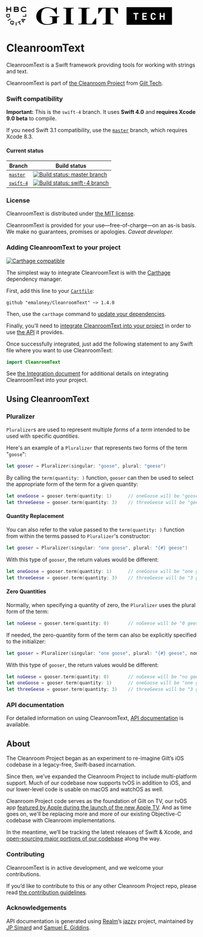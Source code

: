 ![HBC Digital logo](https://raw.githubusercontent.com/gilt/Cleanroom/master/Assets/hbc-digital-logo.png)     
![Gilt Tech logo](https://raw.githubusercontent.com/gilt/Cleanroom/master/Assets/gilt-tech-logo.png)

# CleanroomText

CleanroomText is a Swift framework providing tools for working with strings and text.

CleanroomText is part of [the Cleanroom Project](https://github.com/gilt/Cleanroom) from [Gilt Tech](http://tech.gilt.com).


### Swift compatibility

**Important:** This is the `swift-4` branch. It uses **Swift 4.0** and **requires Xcode 9.0 beta** to compile.

If you need Swift 3.1 compatibility, use the [`master`](https://github.com/emaloney/CleanroomText) branch, which requires Xcode 8.3.


#### Current status

Branch|Build status
--------|------------------------
[`master`](https://github.com/emaloney/CleanroomText)|[![Build status: master branch](https://travis-ci.org/emaloney/CleanroomText.svg?branch=master)](https://travis-ci.org/emaloney/CleanroomText)
[`swift-4`](https://github.com/emaloney/CleanroomText/tree/swift-4)|[![Build status: swift-4 branch](https://travis-ci.org/emaloney/CleanroomText.svg?branch=swift-4)](https://travis-ci.org/emaloney/CleanroomText)

### License

CleanroomText is distributed under [the MIT license](https://github.com/emaloney/CleanroomText/blob/swift-4/LICENSE).

CleanroomText is provided for your use—free-of-charge—on an as-is basis. We make no guarantees, promises or apologies. *Caveat developer.*


### Adding CleanroomText to your project

[![Carthage compatible](https://img.shields.io/badge/Carthage-compatible-4BC51D.svg?style=flat)](https://github.com/Carthage/Carthage)

The simplest way to integrate CleanroomText is with the [Carthage](https://github.com/Carthage/Carthage) dependency manager.

First, add this line to your [`Cartfile`](https://github.com/Carthage/Carthage/blob/master/Documentation/Artifacts.md#cartfile):

```
github "emaloney/CleanroomText" ~> 1.4.0
```

Then, use the `carthage` command to [update your dependencies](https://github.com/Carthage/Carthage#upgrading-frameworks).

Finally, you’ll need to [integrate CleanroomText into your project](https://github.com/emaloney/CleanroomText/blob/swift-4/INTEGRATION.md) in order to use [the API](https://rawgit.com/emaloney/CleanroomText/swift-4/Documentation/API/index.html) it provides.

Once successfully integrated, just add the following statement to any Swift file where you want to use CleanroomText:

```swift
import CleanroomText
```

See [the Integration document](https://github.com/emaloney/CleanroomText/blob/swift-4/INTEGRATION.md) for additional details on integrating CleanroomText into your project.

## Using CleanroomText

### Pluralizer

`Pluralizer`s are used to represent multiple *forms* of a *term* intended to be used with specific *quantities*.

Here's an example of a `Pluralizer` that represents two forms of the term "`goose`":

```swift
let gooser = Pluralizer(singular: "goose", plural: "geese")
```

By calling the `term(quantity: )` function, `gooser` can then be used to select the appropriate form of the term for a given quantity:

```swift
let oneGoose = gooser.term(quantity: 1)      // oneGoose will be "goose"
let threeGeese = gooser.term(quantity: 3)    // threeGeese will be "geese"
```

#### Quantity Replacement

You can also refer to the value passed to the `term(quantity: )` function from within the terms passed to `Pluralizer`'s constructor:

```swift
let gooser = Pluralizer(singular: "one goose", plural: "{#} geese")
```

With this type of `gooser`, the return values would be different:

```swift
let oneGoose = gooser.term(quantity: 1)      // oneGoose will be "one goose"
let threeGeese = gooser.term(quantity: 3)    // threeGeese will be "3 geese"
```

#### Zero Quantities

Normally, when specifying a quantity of zero, the `Pluralizer` uses the plural form of the term:

```swift
let noGeese = gooser.term(quantity: 0)       // noGeese will be "0 geese"
```

If needed, the zero-quantity form of the term can also be explicitly specified to the initializer:

```swift
let gooser = Pluralizer(singular: "one goose", plural: "{#} geese", none: "no geese")
```

With this type of `gooser`, the return values would be different:

```swift
let noGeese = gooser.term(quantity: 0)       // noGeese will be "no geese"
let oneGoose = gooser.term(quantity: 1)      // oneGoose will be "one goose"
let threeGeese = gooser.term(quantity: 3)    // threeGeese will be "3 geese"
```


### API documentation

For detailed information on using CleanroomText, [API documentation](https://rawgit.com/emaloney/CleanroomText/swift-4/Documentation/API/index.html) is available.


## About

The Cleanroom Project began as an experiment to re-imagine Gilt’s iOS codebase in a legacy-free, Swift-based incarnation.

Since then, we’ve expanded the Cleanroom Project to include multi-platform support. Much of our codebase now supports tvOS in addition to iOS, and our lower-level code is usable on macOS and watchOS as well.

Cleanroom Project code serves as the foundation of Gilt on TV, our tvOS app [featured by Apple during the launch of the new Apple TV](http://www.apple.com/apple-events/september-2015/). And as time goes on, we'll be replacing more and more of our existing Objective-C codebase with Cleanroom implementations.

In the meantime, we’ll be tracking the latest releases of Swift & Xcode, and [open-sourcing major portions of our codebase](https://github.com/gilt/Cleanroom#open-source-by-default) along the way.


### Contributing

CleanroomText is in active development, and we welcome your contributions.

If you’d like to contribute to this or any other Cleanroom Project repo, please read [the contribution guidelines](https://github.com/gilt/Cleanroom#contributing-to-the-cleanroom-project).


### Acknowledgements

API documentation is generated using [Realm](http://realm.io)’s [jazzy](https://github.com/realm/jazzy/) project, maintained by [JP Simard](https://github.com/jpsim) and [Samuel E. Giddins](https://github.com/segiddins).
